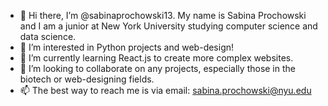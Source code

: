 - 👋 Hi there, I’m @sabinaprochowski13. My name is Sabina Prochowski and I am a junior at New York University studying computer science and data science.
- 👀 I’m interested in Python projects and web-design!
- 🌱 I’m currently learning React.js to create more complex websites.
- 💞️ I’m looking to collaborate on any projects, especially those in the biotech or web-designing fields.
- 📫 The best way to reach me is via email: sabina.prochowski@nyu.edu 
